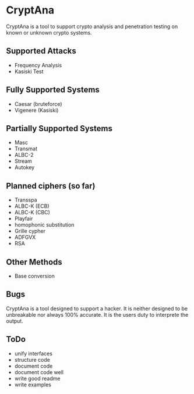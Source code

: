 # CryptAna

CryptAna is a tool to support crypto analysis and penetration testing on known or unknown crypto systems.

## Supported Attacks
 - Frequency Analysis
 - Kasiski Test

## Fully Supported Systems
 - Caesar (bruteforce)
 - Vigenere (Kasiski)

## Partially Supported Systems
 - Masc
 - Transmat
 - ALBC-2
 - Stream
 - Autokey

## Planned ciphers (so far)
 - Transspa
 - ALBC-K (ECB)
 - ALBC-K (CBC)
 - Playfair
 - homophonic substitution
 - Grille cypher
 - ADFGVX
 - RSA

## Other Methods
 - Base conversion

## Bugs
CryptAna is a tool designed to support a hacker. It is neither designed to be unbreakable nor always 100% accurate. It is the users duty to interprete the output.

## ToDo
 - unify interfaces
 - structure code
 - document code
 - document code well
 - write good readme
 - write examples